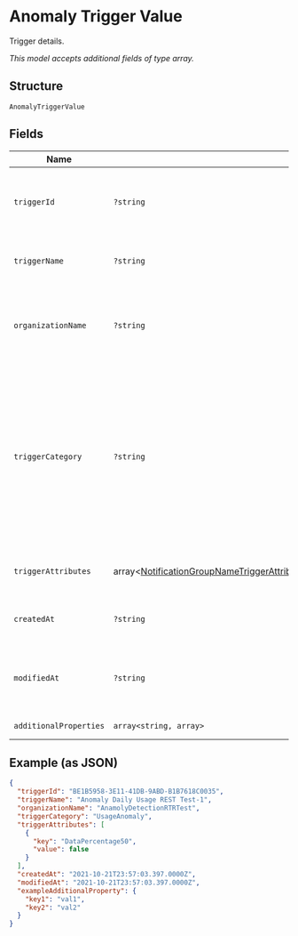 
# Anomaly Trigger Value

Trigger details.

*This model accepts additional fields of type array.*

## Structure

`AnomalyTriggerValue`

## Fields

| Name | Type | Tags | Description | Getter | Setter |
|  --- | --- | --- | --- | --- | --- |
| `triggerId` | `?string` | Optional | The system assigned name of the trigger being updated. | getTriggerId(): ?string | setTriggerId(?string triggerId): void |
| `triggerName` | `?string` | Optional | The user defined name of the trigger. | getTriggerName(): ?string | setTriggerName(?string triggerName): void |
| `organizationName` | `?string` | Optional | The user assigned name of the organization associated with the trigger. | getOrganizationName(): ?string | setOrganizationName(?string organizationName): void |
| `triggerCategory` | `?string` | Optional | This is the value to use in the request body to detect anomalous behaivior. The values in this table will only be relevant when this parameter is set to this value. | getTriggerCategory(): ?string | setTriggerCategory(?string triggerCategory): void |
| `triggerAttributes` | array<[NotificationGroupNameTriggerAttribute](../../doc/models/notification-group-name-trigger-attribute.md)\|[ServicePlanTriggerAttribute](../../doc/models/service-plan-trigger-attribute.md)\|[DataPercentage50TriggerAttribute](../../doc/models/data-percentage-50-trigger-attribute.md)\|[DataPercentage75TriggerAttribute](../../doc/models/data-percentage-75-trigger-attribute.md)\|[DataPercentage90TriggerAttribute](../../doc/models/data-percentage-90-trigger-attribute.md)\|[DataPercentage100TriggerAttribute](../../doc/models/data-percentage-100-trigger-attribute.md)>\|null | Optional | Additional details and keys for the trigger. | getTriggerAttributes(): ?array | setTriggerAttributes(?array triggerAttributes): void |
| `createdAt` | `?string` | Optional | Timestamp for whe the trigger was created. | getCreatedAt(): ?string | setCreatedAt(?string createdAt): void |
| `modifiedAt` | `?string` | Optional | Timestamp for the most recent time the trigger was modified. | getModifiedAt(): ?string | setModifiedAt(?string modifiedAt): void |
| `additionalProperties` | `array<string, array>` | Optional | - | findAdditionalProperty(string key): array | additionalProperty(string key, array value): void |

## Example (as JSON)

```json
{
  "triggerId": "BE1B5958-3E11-41DB-9ABD-B1B7618C0035",
  "triggerName": "Anomaly Daily Usage REST Test-1",
  "organizationName": "AnamolyDetectionRTRTest",
  "triggerCategory": "UsageAnomaly",
  "triggerAttributes": [
    {
      "key": "DataPercentage50",
      "value": false
    }
  ],
  "createdAt": "2021-10-21T23:57:03.397.0000Z",
  "modifiedAt": "2021-10-21T23:57:03.397.0000Z",
  "exampleAdditionalProperty": {
    "key1": "val1",
    "key2": "val2"
  }
}
```

